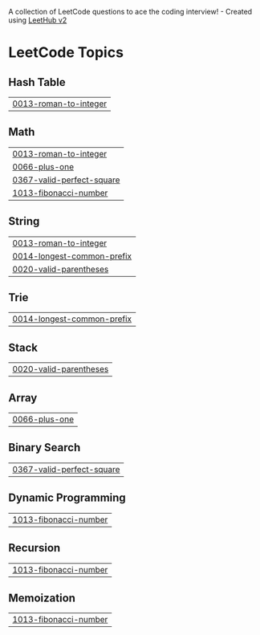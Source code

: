 A collection of LeetCode questions to ace the coding interview! - Created using [LeetHub v2](https://github.com/arunbhardwaj/LeetHub-2.0)
<!---LeetCode Topics Start-->
# LeetCode Topics
## Hash Table
|  |
| ------- |
| [0013-roman-to-integer](https://github.com/Vikashkrjsr15/LeetCode/tree/master/0013-roman-to-integer) |
## Math
|  |
| ------- |
| [0013-roman-to-integer](https://github.com/Vikashkrjsr15/LeetCode/tree/master/0013-roman-to-integer) |
| [0066-plus-one](https://github.com/Vikashkrjsr15/LeetCode/tree/master/0066-plus-one) |
| [0367-valid-perfect-square](https://github.com/Vikashkrjsr15/LeetCode/tree/master/0367-valid-perfect-square) |
| [1013-fibonacci-number](https://github.com/Vikashkrjsr15/LeetCode/tree/master/1013-fibonacci-number) |
## String
|  |
| ------- |
| [0013-roman-to-integer](https://github.com/Vikashkrjsr15/LeetCode/tree/master/0013-roman-to-integer) |
| [0014-longest-common-prefix](https://github.com/Vikashkrjsr15/LeetCode/tree/master/0014-longest-common-prefix) |
| [0020-valid-parentheses](https://github.com/Vikashkrjsr15/LeetCode/tree/master/0020-valid-parentheses) |
## Trie
|  |
| ------- |
| [0014-longest-common-prefix](https://github.com/Vikashkrjsr15/LeetCode/tree/master/0014-longest-common-prefix) |
## Stack
|  |
| ------- |
| [0020-valid-parentheses](https://github.com/Vikashkrjsr15/LeetCode/tree/master/0020-valid-parentheses) |
## Array
|  |
| ------- |
| [0066-plus-one](https://github.com/Vikashkrjsr15/LeetCode/tree/master/0066-plus-one) |
## Binary Search
|  |
| ------- |
| [0367-valid-perfect-square](https://github.com/Vikashkrjsr15/LeetCode/tree/master/0367-valid-perfect-square) |
## Dynamic Programming
|  |
| ------- |
| [1013-fibonacci-number](https://github.com/Vikashkrjsr15/LeetCode/tree/master/1013-fibonacci-number) |
## Recursion
|  |
| ------- |
| [1013-fibonacci-number](https://github.com/Vikashkrjsr15/LeetCode/tree/master/1013-fibonacci-number) |
## Memoization
|  |
| ------- |
| [1013-fibonacci-number](https://github.com/Vikashkrjsr15/LeetCode/tree/master/1013-fibonacci-number) |
<!---LeetCode Topics End-->
